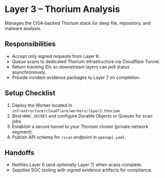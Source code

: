 # Layer 3 – Thorium Analysis

Manages the CISA-backed Thorium stack for deep file, repository, and malware
analysis.

## Responsibilities
- Accept only signed requests from Layer 6.
- Queue scans to dedicated Thorium infrastructure via Cloudflare Tunnel.
- Return tracking IDs so downstream layers can poll status asynchronously.
- Provide incident evidence packages to Layer 7 on completion.

## Setup Checklist
1. Deploy the Worker located in `infrastructure/cloudflare/workers/layer3-thorium`.
2. Bind `HMAC_SECRET` and configure Durable Objects or Queues for scan jobs.
3. Establish a secure tunnel to your Thorium cluster (private network segment).
4. Publish API schema for `/scan` endpoint in `openapi.yaml`.

## Handoffs
- Notifies Layer 6 (and optionally Layer 7) when scans complete.
- Supplies SOC tooling with signed evidence artifacts for compliance.
